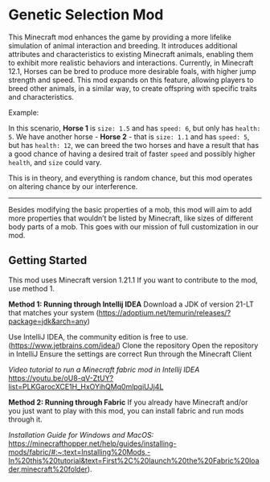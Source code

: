 # Genetic Selection Mod
This Minecraft mod enhances the game by providing a more lifelike simulation of animal interaction and breeding. It introduces additional attributes and characteristics to existing Minecraft animals, enabling them to exhibit more realistic behaviors and interactions. Currently, in Minecraft 12.1, Horses can be bred to produce more desirable foals, with higher jump strength and speed. This mod expands on this feature, allowing players to breed other animals, in a similar way, to create offspring with specific traits and characteristics. 

Example:

In this scenario, **Horse 1** is `size: 1.5` and has `speed: 6`, but only has `health: 5`. We have another horse - **Horse 2** - that is `size: 1.1` and has `speed: 5`, but has `health: 12`, we can breed the two horses and have a result that has a good chance of having a desired trait of faster `speed` and possibly higher `health`, and `size` could vary.

This is in theory, and everything is random chance, but this mod operates on altering chance by our interference.

---
Besides modifying the basic properties of a mob, this mod will aim to add more properties that wouldn’t be listed by Minecraft, like sizes of different body parts of a mob. This goes with our mission of full customization in our mod.

## Getting Started
This mod uses Minecraft version 1.21.1
If you want to contribute to the mod, use method 1.

**Method 1: Running through Intellij IDEA**
Download a JDK of version 21-LT that matches your system
(https://adoptium.net/temurin/releases/?package=jdk&arch=any)

Use IntelliJ IDEA, the community edition is free to use.
(https://www.jetbrains.com/idea/) 
Clone the repository
Open the repository in IntelliJ
Ensure the settings are correct
Run through the Minecraft Client

*Video tutorial to run a Minecraft fabric mod in Intellij IDEA*
https://youtu.be/oU8-qV-ZtUY?list=PLKGarocXCE1H_HxOYihQMq0mlpqiUJj4L

**Method 2: Running through Fabric**
If you already have Minecraft and/or you just want to play with this mod, you can install fabric and run mods through it.

*Installation Guide for Windows and MacOS:*
https://minecrafthopper.net/help/guides/installing-mods/fabric/#:~:text=Installing%20Mods,-In%20this%20tutorial&text=First%2C%20launch%20the%20Fabric%20loader,minecraft%20folder).
